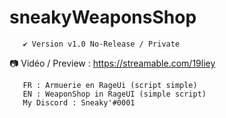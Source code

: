 # sneakyWeaponsShop

       ✔️ Version v1.0 No-Release / Private 
📷 Vidéo / Preview : https://streamable.com/19liey
       
       FR : Armuerie en RageUi (script simple)
       EN : WeaponShop in RageUI (simple script)
       My Discord : Sneaky'#0001
